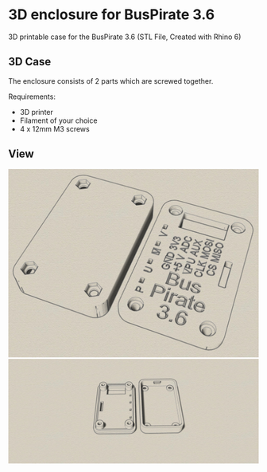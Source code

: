 # 3D enclosure for BusPirate 3.6
3D printable case for the BusPirate 3.6 (STL File, Created with Rhino 6)

## 3D Case

The enclosure consists of 2 parts which are screwed together. 

Requirements:
* 3D printer 
* Filament of your choice
* 4 x 12mm M3 screws

## View
![Example Case](iso.jpg)
![Example Case](inside.jpg)


